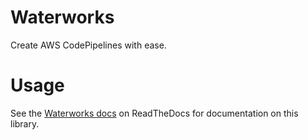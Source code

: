 # Waterworks
Create AWS CodePipelines with ease.

# Usage
See the [Waterworks docs](https://waterworks.readthedocs.io) on ReadTheDocs for documentation on this library.